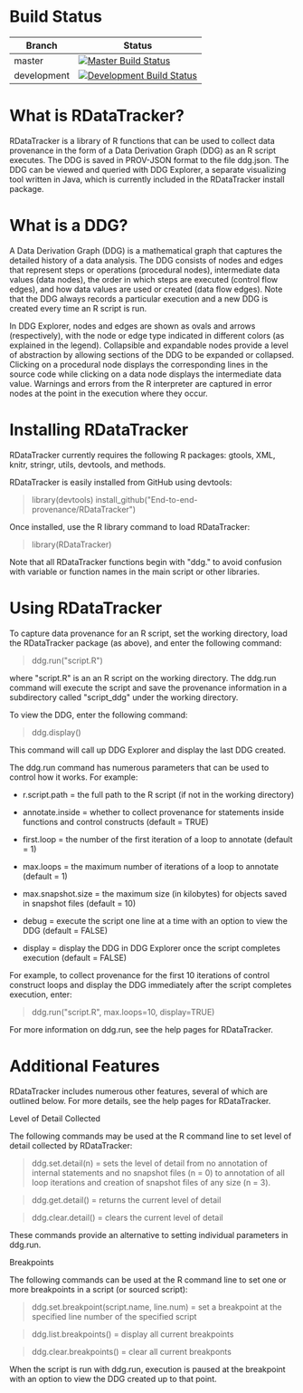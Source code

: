 Build Status
 ============

 | Branch      |Status                                                                                                                                                                                  |
 |-------------|----------------------------------------------------------------------------------------------------------------------------------------------------------------------------------------|
 | master      | [![Master Build Status](https://api.travis-ci.org/End-to-end-provenance/RDataTracker.svg?branch=master)](https://travis-ci.org/End-to-end-provenance/RDataTracker/branches)            |
 | development | [![Development Build Status](https://api.travis-ci.org/End-to-end-provenance/RDataTracker.svg?branch=development)](https://travis-ci.org/End-to-end-provenance/RDataTracker/branches)  |

What is RDataTracker?
=====================

RDataTracker is a library of R functions that can be used to collect
data provenance in the form of a Data Derivation Graph (DDG) as
an R script executes. The DDG is saved in PROV-JSON format to
the file ddg.json. The DDG can be viewed and queried with DDG
Explorer, a separate visualizing tool written in Java, which is
currently included in the RDataTracker install package.

What is a DDG?
==============

A Data Derivation Graph (DDG) is a mathematical graph that captures the
detailed history of a data analysis. The DDG consists of nodes and edges
that represent steps or operations (procedural nodes), intermediate data
values (data nodes), the order in which steps are executed (control flow
edges), and how data values are used or created (data flow edges). Note
that the DDG always records a particular execution and a new DDG is
created every time an R script is run.

In DDG Explorer, nodes and edges are shown as ovals and arrows
(respectively), with the node or edge type indicated in different colors
(as explained in the legend). Collapsible and expandable nodes provide
a level of abstraction by allowing sections of the DDG to be expanded
or collapsed. Clicking on a procedural node displays the corresponding
lines in the source code while clicking on a data node displays the
intermediate data value. Warnings and errors from the R interpreter are
captured in error nodes at the point in the execution where they occur.

Installing RDataTracker
=======================

RDataTracker currently requires the following R packages: gtools, XML,
knitr, stringr, utils, devtools, and methods.

RDataTracker is easily installed from GitHub using devtools:

> library(devtools)
> install_github("End-to-end-provenance/RDataTracker")

Once installed, use the R library command to load RDataTracker:

> library(RDataTracker)

Note that all RDataTracker functions begin with "ddg." to avoid confusion
with variable or function names in the main script or other libraries.

Using RDataTracker
==================

To capture data provenance for an R script, set the working directory,
load the RDataTracker package (as above), and enter the following command:

> ddg.run("script.R")

where "script.R" is an an R script on the working directory. The ddg.run
command will execute the script and save the provenance information in
a subdirectory called "script_ddg" under the working directory.

To view the DDG, enter the following command:

> ddg.display()

This command will call up DDG Explorer and display the last DDG created.

The ddg.run command has numerous parameters that can be used to control
how it works. For example:

- r.script.path = the full path to the R script (if not in the working directory)

- annotate.inside =  whether to collect provenance for statements inside functions
and control constructs (default = TRUE)

- first.loop = the number of the first iteration of a loop to annotate (default = 1)

- max.loops = the maximum number of iterations of a loop to annotate (default = 1)

- max.snapshot.size = the maximum size (in kilobytes) for objects saved in
snapshot files (default = 10)

- debug = execute the script one line at a time with an option to view the DDG
(default = FALSE)

- display = display the DDG in DDG Explorer once the script completes
execution (default = FALSE)

For example, to collect provenance for the first 10 iterations of control construct
loops and display the DDG immediately after the script completes execution, enter:

> ddg.run("script.R", max.loops=10, display=TRUE)

For more information on ddg.run, see the help pages for RDataTracker.

Additional Features
==================

RDataTracker includes numerous other features, several of which are outlined
below.  For more details, see the help pages for RDataTracker.

Level of Detail Collected

The following commands may be used at the R command line to set
level of detail collected by RDataTracker:

> ddg.set.detail(n) = sets the level of detail from no annotation of internal statements
and no snapshot files (n = 0) to annotation of all loop iterations and creation of
snapshot files of any size (n = 3).

> ddg.get.detail() = returns the current level of detail

> ddg.clear.detail() = clears the current level of detail

These commands provide an alternative to setting individual parameters in ddg.run.

Breakpoints

The following commands can be used at the R command line to set one or more
breakpoints in a script (or sourced script):

> ddg.set.breakpoint(script.name, line.num) =  set a breakpoint at the specified line
number of the specified script

> ddg.list.breakpoints() = display all current breakpoints

> ddg.clear.breakpoints() = clear all current breakponts

When the script is run with ddg.run, execution is paused at the breakpoint with an
option to view the DDG created up to that point.
